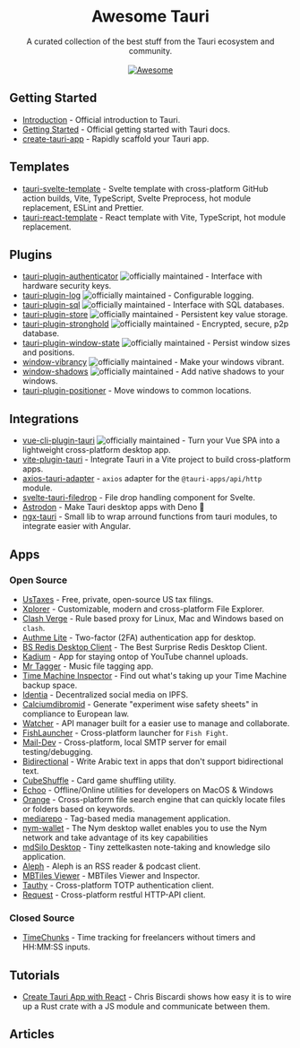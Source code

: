 <!--lint disable awesome-heading awesome-github awesome-toc double-link -->

<h1 align='center'>Awesome Tauri</h1>

<p align='center'>
A curated collection of the best stuff from the Tauri ecosystem and community.
<br><br>

<a href='https://awesome.re'>
<img src='https://awesome.re/badge-flat.svg' alt='Awesome'>
</a>
</p>

## Getting Started

- [Introduction](https://tauri.studio/docs/about/intro) - Official introduction to Tauri.
- [Getting Started](https://tauri.studio/docs/getting-started/prerequisites) - Official getting started with Tauri docs.
- [create-tauri-app](https://github.com/tauri-apps/create-tauri-app) - Rapidly scaffold your Tauri app.

## Templates
- [tauri-svelte-template](https://github.com/probablykasper/tauri-svelte-template) - Svelte template with cross-platform GitHub action builds, Vite, TypeScript, Svelte Preprocess, hot module replacement, ESLint and Prettier.
- [tauri-react-template](https://github.com/oSethoum/tauri-react-template) - React template with Vite, TypeScript, hot module replacement. 

## Plugins

- [tauri-plugin-authenticator](https://github.com/tauri-apps/tauri-plugin-authenticator) ![officially maintained] - Interface with hardware security keys.
- [tauri-plugin-log](https://github.com/tauri-apps/tauri-plugin-log) ![officially maintained] - Configurable logging.
- [tauri-plugin-sql](https://github.com/tauri-apps/tauri-plugin-sql) ![officially maintained] - Interface with SQL databases.
- [tauri-plugin-store](https://github.com/tauri-apps/tauri-plugin-store) ![officially maintained] - Persistent key value storage.
- [tauri-plugin-stronghold](https://github.com/tauri-apps/tauri-plugin-stronghold) ![officially maintained] - Encrypted, secure, p2p database.
- [tauri-plugin-window-state](https://github.com/tauri-apps/tauri-plugin-window-state) ![officially maintained] - Persist window sizes and positions.
- [window-vibrancy](https://github.com/tauri-apps/window-vibrancy) ![officially maintained] - Make your windows vibrant.
- [window-shadows](https://github.com/tauri-apps/window-shadows) ![officially maintained] -  Add native shadows to your windows.
- [tauri-plugin-positioner](https://github.com/JonasKruckenberg/tauri-plugin-positioner) - Move windows to common locations.

## Integrations

- [vue-cli-plugin-tauri](https://github.com/tauri-apps/vue-cli-plugin-tauri) ![officially maintained] - Turn your Vue SPA into a lightweight cross-platform desktop app.
- [vite-plugin-tauri](https://github.com/amrbashir/vite-plugin-tauri) - Integrate Tauri in a Vite project to build cross-platform apps.
- [axios-tauri-adapter](https://git.kaki87.net/KaKi87/axios-tauri-adapter) - `axios` adapter for the `@tauri-apps/api/http` module.
- [svelte-tauri-filedrop](https://github.com/probablykasper/svelte-tauri-filedrop) - File drop handling component for Svelte.
- [Astrodon](https://github.com/astrodon/astrodon) - Make Tauri desktop apps with Deno 🦕
- [ngx-tauri](https://codeberg.org/crapsilon/ngx-tauri) - Small lib to wrap arround functions from tauri modules, to integrate easier with Angular.

## Apps

### Open Source

- [UsTaxes](https://github.com/ustaxes/ustaxes) - Free, private, open-source US tax filings.
- [Xplorer](https://github.com/kimlimjustin/xplorer) - Customizable, modern and cross-platform File Explorer.
- [Clash Verge](https://github.com/zzzgydi/clash-verge) - Rule based proxy for Linux, Mac and Windows based on `clash`.
- [Authme Lite](https://github.com/Levminer/authme-lite) - Two-factor (2FA) authentication app for desktop.
- [BS Redis Desktop Client](https://github.com/fuyoo/bs-redis-desktop-client) - The Best Surprise Redis Desktop Client.
- [Kadium](https://github.com/probablykasper/kadium) - App for staying ontop of YouTube channel uploads.
- [Mr Tagger](https://github.com/probablykasper/mr-tagger) - Music file tagging app.
- [Time Machine Inspector](https://github.com/probablykasper/time-machine-inspector) - Find out what's taking up your Time Machine backup space.
- [Identia](https://github.com/iohzrd/identia) - Decentralized social media on IPFS.
- [Calciumdibromid](https://codeberg.org/Calciumdibromid/CaBr2) - Generate "experiment wise safety sheets" in compliance to European law.
- [Watcher](https://github.com/windht/watcher) - API manager built for a easier use to manage and collaborate.
- [FishLauncher](https://github.com/fishfight/FishLauncher) - Cross-platform launcher for `Fish Fight`.
- [Mail-Dev](https://github.com/samirdjelal/mail-dev) - Cross-platform, local SMTP server for email testing/debugging.
- [Bidirectional](https://github.com/samirdjelal/bidirectional) - Write Arabic text in apps that don't support bidirectional text.
- [CubeShuffle](https://github.com/philipborg/CubeShuffle) - Card game shuffling utility.
- [Echoo](https://github.com/zsmatrix62/echoo-app) - Offline/Online utilities for developers on MacOS & Windows
- [Orange](https://github.com/naaive/orange) - Cross-platform file search engine that can quickly locate files or folders based on keywords.
- [mediarepo](https://github.com/Trivernis/mediarepo) - Tag-based media management application.
- [nym-wallet](https://github.com/nymtech/nym/tree/develop/nym-wallet) - The Nym desktop wallet enables you to use the Nym network and take advantage of its key capabilities
- [mdSilo Desktop](https://github.com/danloh/mdSilo-app) - Tiny zettelkasten note-taking and knowledge silo application.
- [Aleph](https://github.com/chezhe/aleph) - Aleph is an RSS reader & podcast client.
- [MBTiles Viewer](https://github.com/Akylas/mbview-rs) - MBTiles Viewer and Inspector.
- [Tauthy](https://github.com/pwltr/tauthy) - Cross-platform TOTP authentication client.
- [Request](https://github.com/aiocat/request) - Cross-platform restful HTTP-API client.

### Closed Source

- [TimeChunks](https://danielulrich.com/en/timechunks/) - Time tracking for freelancers without timers and HH:MM:SS inputs.

## Tutorials

- [Create Tauri App with React](https://www.youtube.com/watch?v=zawhqLA7N9Y&ab_channel=chrisbiscardi) - Chris Biscardi shows how easy it is to wire up a Rust crate with a JS module and communicate between them.

## Articles

[officially maintained]: https://img.shields.io/badge/official-FFC131?&logo=tauri&logoColor=black
